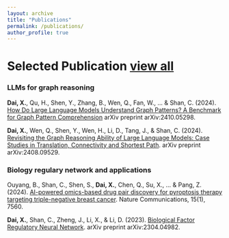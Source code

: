 ```yaml
---
layout: archive
title: "Publications"
permalink: /publications/
author_profile: true
---
```


<!-- {% if author.googlescholar %}
  You can also find my articles on  <u><a href="{{author.googlescholar}}">my Google Scholar profile</a>.</u>
{% endif %}

{% include base_path %}

{% for post in site.publications reversed %}
  {% include archive-single.html %}
{% endfor %} -->

Selected Publication [view all](https://scholar.google.com.hk/citations?user=LGKDd2AAAAAJ&hl=zh-CN)
======

### LLMs for graph reasoning


**Dai, X.**, Qu, H., Shen, Y., Zhang, B., Wen, Q., Fan, W., ... & Shan, C. (2024).  [How Do Large Language Models Understand Graph Patterns? A Benchmark for Graph Pattern Comprehension](https://arxiv.org/abs/2410.05298) arXiv preprint arXiv:2410.05298.

**Dai, X.**, Wen, Q., Shen, Y., Wen, H., Li, D., Tang, J., & Shan, C. (2024). [Revisiting the Graph Reasoning Ability of Large Language Models: Case Studies in Translation, Connectivity and Shortest Path](https://arxiv.org/abs/2408.09529). arXiv preprint arXiv:2408.09529.

### Biology regulary network and applications

Ouyang, B., Shan, C., Shen, S., **Dai, X.**, Chen, Q., Su, X., ... & Pang, Z. (2024). [AI-powered omics-based drug pair discovery for pyroptosis therapy targeting triple-negative breast cancer](https://www.nature.com/articles/s41467-024-51980-9). Nature Communications, 15(1), 7560.

**Dai, X.**, Shan, C., Zheng, J., Li, X., & Li, D. (2023). [Biological Factor Regulatory Neural Network](https://arxiv.org/abs/2304.04982). arXiv preprint arXiv:2304.04982.
